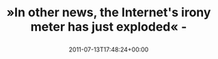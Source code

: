 ---
retweeted: false
source: <a href="http://itunes.apple.com/us/app/twitter/id409789998?mt=12" rel="nofollow">Twitter
  for Mac</a>
entities:
  hashtags: []
  symbols: []
  user_mentions: []
  urls:
  - url: http://t.co/89cS94y
    expanded_url: http://tech.slashdot.org/story/11/07/13/1317252/Zuckerberg-Quits-Google-Over-Privacy-Concerns
    display_url: tech.slashdot.org/story/11/07/13…
    indices:
    - '64'
    - '83'
display_text_range:
- '0'
- '83'
favorite_count: '0'
id_str: '91202331550564353'
truncated: false
retweet_count: '0'
id: '91202331550564353'
possibly_sensitive: false
created_at: Wed Jul 13 17:48:24 +0000 2011
favorited: false
full_text: "»In other news, the Internet's irony meter has just exploded« -"
lang: en
quote_url: http://tech.slashdot.org/story/11/07/13/1317252/Zuckerberg-Quits-Google-Over-Privacy-Concerns
tags:
- pesos/twitter
date: '2011-07-13T17:48:24+00:00'
src: https://twitter.com/bascht/status/91202331550564353
original_url: https://twitter.com/bascht/status/91202331550564353
type: twitter_tweet
text: "»In other news, the Internet's irony meter has just exploded« -"
title: "»In other news, the Internet's irony meter has just exploded« -\n"

---